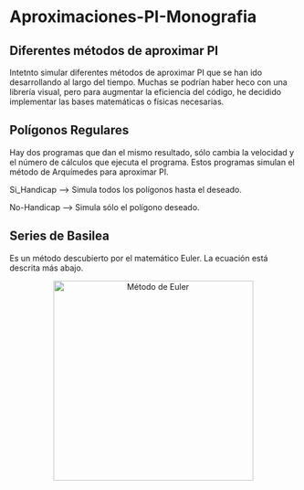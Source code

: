 # Aproximaciones-PI-Monografia
## Diferentes métodos de aproximar PI
Intetnto simular diferentes métodos de aproximar PI que se han ido desarrollando al largo del tiempo. Muchas se podrían haber heco con una librería visual, pero para augmentar la eficiencia del código, he decidido implementar las bases matemáticas o físicas necesarias.

## Polígonos Regulares
Hay dos programas que dan el mismo resultado, sólo cambia la velocidad y el número de cálculos que ejecuta el programa.
Estos programas simulan el método de Arquímedes para aproximar PI.

Si_Handicap --> Simula todos los polígonos hasta el deseado.

No-Handicap --> Simula sólo el polígono deseado.

## Series de Basilea
Es un método descubierto por el matemático Euler. La ecuación está descrita más abajo.
<p align="center">
  <img src="https://pbs.twimg.com/media/EnHynoZXUAEEj8R.jpg" width="350" alt="Método de Euler">
</p>
